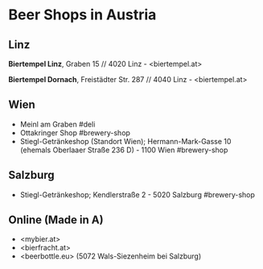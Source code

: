 # Beer Shops in Austria

## Linz

**Biertempel Linz**, Graben 15 // 4020 Linz - <biertempel.at>

**Biertempel Dornach**, Freistädter Str. 287 // 4040 Linz  - <biertempel.at>



## Wien

- Meinl am Graben  #deli
- Ottakringer Shop  #brewery-shop
- Stiegl-Getränkeshop (Standort Wien); Hermann-Mark-Gasse 10 (ehemals Oberlaaer Straße 236 D) - 1100 Wien   #brewery-shop

## Salzburg

- Stiegl-Getränkeshop; Kendlerstraße 2 - 5020 Salzburg   #brewery-shop



## Online (Made in A)

- <mybier.at>
- <bierfracht.at>
- <beerbottle.eu>   (5072 Wals-Siezenheim bei Salzburg)

